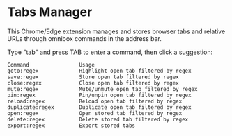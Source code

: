 # Tabs Manager

This Chrome/Edge extension manages and stores browser tabs and relative URLs through omnibox commands in the address bar.

Type "tab" and press TAB to enter a command, then click a suggestion:
```
Command                Usage
goto:regex             Highlight open tab filtered by regex
save:regex             Store open tab filtered by regex
close:regex            Close open tab filtered by regex
mute:regex             Mute/unmute open tab filtered by regex
pin:regex              Pin/unpin open tab filtered by regex
reload:regex           Reload open tab filtered by regex
duplicate:regex        Duplicate open tab filtered by regex
open:regex             Open stored tab filtered by regex
delete:regex           Delete stored tab filtered by regex
export:regex           Export stored tabs
```
